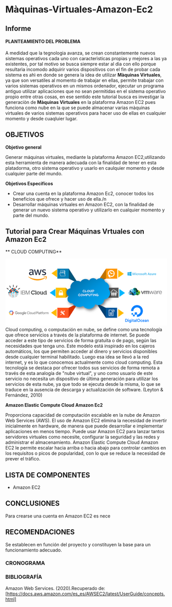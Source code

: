 # Màquinas-Virtuales-Amazon-Ec2
## Informe
#### PLANTEAMIENTO DEL PROBLEMA

A medidad que la tegnologia avanza, se crean constantemente nuevos sistemas operativos cada uno con caracterìsticas propias y mejores a las ya existentes, por tal motivo se   busca siempre estar al dìa con ello porque resultarìa incomodo adquirir  varios dispositivos con el fin de probar cada sistema es ahì en donde se genera la idea de utilizar **Màquinas Virtuales**, ya que son versatiles al momento de trabajar en ellas, permite trabajar con varios sistemas operativos en un mismos ordenador, ejecutar un  programa antiguo utilizar aplicaciones que no sean permitidas en el sistema  operativo propio entre otras cosas, en ese sentido este tutorial  busca  es investigar la generaciòn de 
**Màquinas Virtuales** en la plataforma Amazon EC2  pues funciona como nube en la que se puede almacenar varias màquinas virtuales de varios sistemas operativos para  hacer   uso de ellas en cualquier momento y desde cuaqluier lugar. 

## OBJETIVOS
**Objetivo general**

Generar máquinas virtuales, mediante la plataforma Amazon EC2,utilizando esta herramienta de manera adecuada con la finalidad de tener en esta platadorma, otro sistema operativo y usarlo en caulquier momento y desde cualquier parte del mundo.

**Objetivos Especifícos**

* Crear una cuenta en la plataforma Amazon Ec2, conocer todos los beneficios que ofrece y hacer uso de ella./n
* Desarrollar máquinas virtuales en Amazon EC2, con la finalidad de generar un nuevo sistema operativo  y utilizarlo en cualquier momento y parte del mundo.

## Tutorial para Crear Máquinas Vrtuales con Amazon Ec2 

** CLOUD COMPUTING**

![Cloud%20Company.png](https://github.com/CFernanda/Maquinas-Virtuales-Amazon-Ec2/blob/master/imagenenes/Cloud%20Company.png) Cloud computing, o computación en nube, se define como una tecnología que ofrece servicios a través de la plataforma de internet. Se puede acceder a este tipo de servicios de forma gratuita o de pago, según las necesidades que tenga uno. Este modelo está inspirado en los cajeros automáticos, los que permiten acceder al dinero y servicios disponibles desde cualquier terminal habilitado. Luego esa idea se llevó a la red internet, y es lo que conocemos actualmente como cloud computing. Esta tecnología se destaca por ofrecer todos sus servicios de forma remota a través de esta analogía de "nube virtual", y uno como usuario de este servicio no necesita un dispositivo de última generación para utilizar los servicios de esta nube, ya que todo se ejecuta desde la misma, lo que se traduce en la ausencia de descarga y actualización de software. (Leyton & Fernández, 2010)



**Amazon Elastic Compute Cloud Amazon Ec2**

Proporciona capacidad de computación escalable en la nube de Amazon Web Services (AWS). El uso de Amazon EC2 elimina la necesidad de invertir inicialmente en hardware, de manera que  puede desarrollar e   implementar aplicaciones en menos  tiempo. Puede usar Amazon EC2 para lanzar tantos servidores virtuales como  necesite, configurar la seguridad y las redes y administrar   el almacenamiento. Amazon Elastic Compute Cloud  Amazon EC2  le permite escalar hacia arriba o hacia abajo para controlar cambios en los requisitos o picos de popularidad, con lo que se reduce la necesidad de prever el tráfico.       






## LISTA DE COMPONENTES
* Amazon EC2
## CONCLUSIONES

Para crearse una cuenta en Amazon EC2 es nece

## RECOMENDACIONES
Se establecen en función del proyecto y constituyen la base para un funcionamiento adecuado.

### CRONOGRAMA




### BIBLIOGRAFÍA
 Amazon Web Services. (2020).Recuperado de:[https://docs.aws.amazon.com/es_es/AWSEC2/latest/UserGuide/concepts.html]


